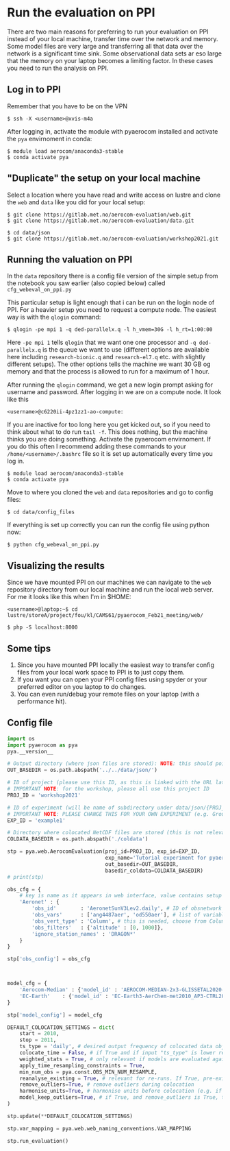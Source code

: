 # Run the evaluation on PPI

There are two main reasons for preferring to run your evaluation on PPI instead of your local machine, transfer time over the network and memory. Some model files are very large and transferring all that data over the network is a significant time sink. Some observational data sets ar eso large that the memory on your laptop becomes a limiting factor. In these cases you need to run the analysis on PPI.

## Log in to PPI
Remember that you have to be on the VPN
```
$ ssh -X <username>@xvis-m4a
```

After logging in, activate the module with pyaerocom installed and activate the `pya` envirnoment in conda:

```
$ module load aerocom/anaconda3-stable
$ conda activate pya
```

## "Duplicate" the setup on your local machine
Select a location where you have read and write access on lustre and clone the `web` and `data` like you did for your local setup:

```
$ git clone https://gitlab.met.no/aerocom-evaluation/web.git
$ git clone https://gitlab.met.no/aerocom-evaluation/data.git

$ cd data/json
$ git clone https://gitlab.met.no/aerocom-evaluation/workshop2021.git
```
## Running the valuation on PPI
In the `data` repository there is a config file version of the simple setup from the notebook you saw earlier (also copied below) called `cfg_webeval_on_ppi.py`

This particular setup is light enough that i can be run on the login node of PPI. For a heavier setup you need to request a compute node. The easiest way is with the `qlogin` command:
```
$ qlogin -pe mpi 1 -q ded-parallelx.q -l h_vmem=30G -l h_rt=1:00:00
```
Here `-pe mpi 1` tells `qlogin` that we want one one processor and `-q ded-parallelx.q` is the queue we want to use (different options are available here including `research-bionic.q` and `research-el7.q` etc. with slightly different setups). The other options tells the machine we want 30 GB og memory and that the process is allowed to run for a maximum of 1 hour.

After running the `qlogin` command, we get a new login prompt asking for username and password. After logging in we are on a compute node. It look like this
```
<username>@c6220ii-4pz1zz1-ao-compute:
```
If you are inactive for too long here you get kicked out, so if you need to think about what to do run `tail -f`. This does nothing, but the machine thinks you are doing something. Activate the pyaerocom envirnoment. If you do this often I recommend adding these commands to your `/home/<username>/.bashrc` file so it is set up automatically every time you log in.

```
$ module load aerocom/anaconda3-stable
$ conda activate pya
```
Move to where you cloned the `web` and `data` repositories and go to config files:
```
$ cd data/config_files
```
If everything is set up correctly you can run the config file using python now:
```
$ python cfg_webeval_on_ppi.py
```
## Visualizing the results
Since we have mounted PPI on our machines we can navigate to the `web` repository directory from our local machine and run the local web server. For me it looks like this when I'm in $HOME:
```
<username>@laptop:~$ cd lustre/storeA/project/fou/kl/CAMS61/pyaerocom_Feb21_meeting/web/

$ php -S localhost:8000
```

## Some tips
1. Since you have mounted PPI locally the easiest way to transfer config files from your local work space to PPI is to just copy them.
2. If you want you can open your PPI config files using spyder or your preferred editor on you laptop to do changes.
3. You can even run/debug your remote files on your laptop (with a performance hit).

## Config file
```python
import os
import pyaerocom as pya
pya.__version__

# Output directory (where json files are stored): NOTE: this should point to the *data* Gitlab repo that you should have cloned
OUT_BASEDIR = os.path.abspath('../../data/json/')

# ID of project (please use this ID, as this is linked with the URL later on and will make sure to write into the correct GitLab repo, under data/json/{PROJ_ID})
# IMPORTANT NOTE: for the workshop, please all use this project ID
PROJ_ID = 'workshop2021'

# ID of experiment (will be name of subdirectory under data/json/{PROJ_ID}/{EXP_ID}) and used for experiment navigation in the web interface.
# IMPORTANT NOTE: PLEASE CHANGE THIS FOR YOUR OWN EXPERIMENT (e.g. Group1, Group2, ...)
EXP_ID = 'example1'

# Directory where colocated NetCDF files are stored (this is not relevant for the website, so it can be set flexibly)
COLDATA_BASEDIR = os.path.abspath('./coldata')

stp = pya.web.AerocomEvaluation(proj_id=PROJ_ID, exp_id=EXP_ID, 
                                exp_name='Tutorial experiment for pyaerocom workshop',
                                out_basedir=OUT_BASEDIR,
                                basedir_coldata=COLDATA_BASEDIR)
# print(stp)

obs_cfg = {
    # key is name as it appears in web interface, value contains setup 
    'Aeronet' : {
        'obs_id'        : 'AeronetSunV3Lev2.daily', # ID of obsnetwork
        'obs_vars'      : ['ang4487aer', 'od550aer'], # list of variables (Angstrom Exponent, 440-870nm, and AOD at 550 nm)
        'obs_vert_type' : 'Column', # this is needed, choose from Column or Surface
        'obs_filters'   : {'altitude' : [0, 1000]},
        'ignore_station_names' : 'DRAGON*'
    }
}

stp['obs_config'] = obs_cfg



model_cfg = {
    'Aerocom-Median' : {'model_id' : 'AEROCOM-MEDIAN-2x3-GLISSETAL2020-1_AP3-CTRL'},
    'EC-Earth'    : {'model_id' : 'EC-Earth3-AerChem-met2010_AP3-CTRL2019'}
}

stp['model_config'] = model_cfg

DEFAULT_COLOCATION_SETTINGS = dict(
    start = 2010, 
    stop = 2011,
    ts_type = 'daily', # desired output frequency of colocated data objects
    colocate_time = False, # if True and if input "ts_type" is lower resolution than highest available in model and obs, then model and obs are first colocated in higher res. before resampling to "ts_type"
    weighted_stats = True, # only relevant if models are evaluated against gridded satellite data
    apply_time_resampling_constraints = True,
    min_num_obs = pya.const.OBS_MIN_NUM_RESAMPLE,
    reanalyse_existing = True, # relevant for re-runs. If True, pre-existing colocated data files are re-used for computation of json files 
    remove_outliers=True, # remove outliers during colocation
    harmonise_units=True, # harmonise units before colocation (e.g. if obs is in ug m-3 and model is in kg m-3). Will crash if unit conversion cannot be done (e.g. obs in ug m-3 and model in nmole mole-1).
    model_keep_outliers=True, # if True, and remove_outliers is True, then only obs outliers are removed  (default behaviour)
)

stp.update(**DEFAULT_COLOCATION_SETTINGS)

stp.var_mapping = pya.web.web_naming_conventions.VAR_MAPPING

stp.run_evaluation()
```
